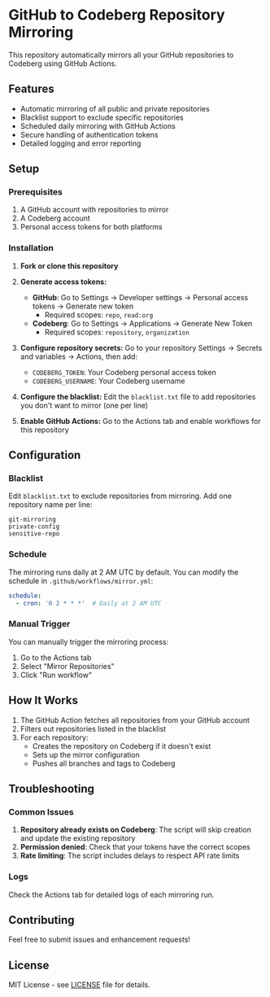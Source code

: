 # GitHub to Codeberg Repository Mirroring

This repository automatically mirrors all your GitHub repositories to Codeberg using GitHub Actions.

## Features

- Automatic mirroring of all public and private repositories
- Blacklist support to exclude specific repositories
- Scheduled daily mirroring with GitHub Actions
- Secure handling of authentication tokens
- Detailed logging and error reporting

## Setup

### Prerequisites

1. A GitHub account with repositories to mirror
2. A Codeberg account
3. Personal access tokens for both platforms

### Installation

1. **Fork or clone this repository**

2. **Generate access tokens:**
   - **GitHub**: Go to Settings → Developer settings → Personal access tokens → Generate new token
     - Required scopes: `repo`, `read:org`
   - **Codeberg**: Go to Settings → Applications → Generate New Token
     - Required scopes: `repository`, `organization`

3. **Configure repository secrets:**
   Go to your repository Settings → Secrets and variables → Actions, then add:
   - `CODEBERG_TOKEN`: Your Codeberg personal access token
   - `CODEBERG_USERNAME`: Your Codeberg username

4. **Configure the blacklist:**
   Edit the `blacklist.txt` file to add repositories you don't want to mirror (one per line)

5. **Enable GitHub Actions:**
   Go to the Actions tab and enable workflows for this repository

## Configuration

### Blacklist

Edit `blacklist.txt` to exclude repositories from mirroring. Add one repository name per line:

```text
git-mirroring
private-config
sensitive-repo
```

### Schedule

The mirroring runs daily at 2 AM UTC by default. You can modify the schedule in `.github/workflows/mirror.yml`:

```yaml
schedule:
  - cron: '0 2 * * *'  # Daily at 2 AM UTC
```

### Manual Trigger

You can manually trigger the mirroring process:

1. Go to the Actions tab
2. Select "Mirror Repositories"
3. Click "Run workflow"

## How It Works

1. The GitHub Action fetches all repositories from your GitHub account
2. Filters out repositories listed in the blacklist
3. For each repository:
   - Creates the repository on Codeberg if it doesn't exist
   - Sets up the mirror configuration
   - Pushes all branches and tags to Codeberg

## Troubleshooting

### Common Issues

1. **Repository already exists on Codeberg**: The script will skip creation and update the existing repository
2. **Permission denied**: Check that your tokens have the correct scopes
3. **Rate limiting**: The script includes delays to respect API rate limits

### Logs

Check the Actions tab for detailed logs of each mirroring run.

## Contributing

Feel free to submit issues and enhancement requests!

## License

MIT License - see [LICENSE](LICENSE) file for details.